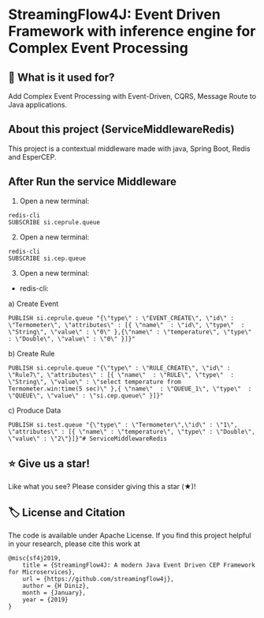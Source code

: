# StreamingFlow4J: Event Driven Framework with inference engine for Complex Event Processing

## 🤔 What is it used for? 
Add Complex Event Processing with Event-Driven, CQRS, Message Route to Java applications.

## About this project (ServiceMiddlewareRedis)
This project is a contextual middleware made with java, Spring Boot, Redis and EsperCEP.

## After Run the service Middleware
1. Open a new terminal: 
```
redis-cli
SUBSCRIBE si.ceprule.queue
```
2. Open a new terminal: 
```
redis-cli
SUBSCRIBE si.cep.queue
```
3. Open a new terminal:
   
- redis-cli:
  
a) Create Event
```
PUBLISH si.ceprule.queue "{\"type\" : \"EVENT_CREATE\", \"id\" : \"Termometer\", \"attributes\" : [{ \"name\"  : \"id\", \"type\"  : \"String\", \"value\" : \"0\" },{\"name\" : \"temperature\", \"type\"  : \"Double\", \"value\" : \"0\" }]}"
```
b) Create Rule
```
PUBLISH si.ceprule.queue "{\"type\" : \"RULE_CREATE\", \"id\" : \"Rule7\", \"attributes\" : [{ \"name\"  : \"RULE\", \"type\"  : \"String\", \"value\" : \"select temperature from Termometer.win:time(5 sec)\" },{ \"name\"  : \"QUEUE_1\", \"type\"  : \"QUEUE\", \"value\" : \"si.cep.queue\" }]}"
```
c) Produce Data 
```
PUBLISH si.test.queue "{\"type\" : \"Termometer\",\"id\" : \"1\", \"attributes\" : [{ \"name\" : \"temperature\", \"type\" : \"Double\", \"value\" : \"2\"}]}"# ServiceMiddlewareRedis
```

## ⭐ Give us a star!

Like what you see? Please consider giving this a star (★)!

## 🏷️ License and Citation

The code is available under Apache License.
If you find this project helpful in your research, please cite this work at

```
@misc{sf4j2019,
    title = {StreamingFlow4J: A modern Java Event Driven CEP Framework for Microservices},
    url = {https://github.com/streamingflow4j},
    author = {H Diniz},
    month = {January},
    year = {2019}
}
```
